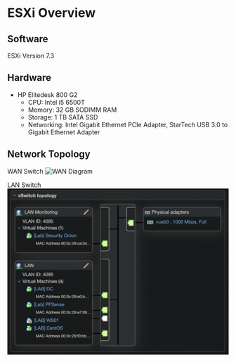 # ESXi Overview

## Software
ESXi Version 7.3

## Hardware
- HP Elitedesk 800 G2
	- CPU: Intel i5 6500T
	- Memory: 32 GB SODIMM RAM
	- Storage: 1 TB SATA SSD
	- Networking: Intel Gigabit Ethernet PCIe Adapter, StarTech USB 3.0 to Gigabit Ethernet Adapter

## Network Topology

WAN Switch
![WAN 
Diagram](https://github.com/cb549/Homelab/raw/main/ESXi/Diagrams/vSwitch0.png)

LAN Switch
![LAN](https://github.com/cb549/Homelab/raw/main/ESXi/Diagrams/LAN.png)
